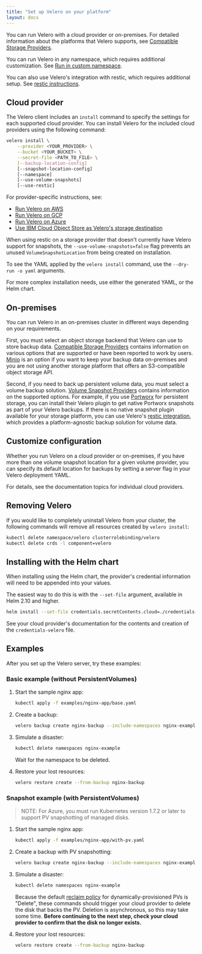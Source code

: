 ```yaml
---
title: "Set up Velero on your platform"
layout: docs
---
```


You can run Velero with a cloud provider or on-premises. For detailed information about the platforms that Velero supports, see [Compatible Storage Providers][99].

You can run Velero in any namespace, which requires additional customization. See [Run in custom namespace][3].

You can also use Velero's integration with restic, which requires additional setup. See [restic instructions][20].

## Cloud provider

The Velero client includes an `install` command to specify the settings for each supported cloud provider. You can install Velero for the included cloud providers using the following command:

```bash
velero install \
    --provider <YOUR_PROVIDER> \
    --bucket <YOUR_BUCKET> \
    --secret-file <PATH_TO_FILE> \
    [--backup-location-config]
    [--snapshot-location-config]
    [--namespace]
    [--use-volume-snapshots]
    [--use-restic]
```

For provider-specific instructions, see:

* [Run Velero on AWS][0]
* [Run Velero on GCP][1]
* [Run Velero on Azure][2]
* [Use IBM Cloud Object Store as Velero's storage destination][4]

When using restic on a storage provider that doesn't currently have Velero support for snapshots, the `--use-volume-snapshots=false` flag prevents an unused `VolumeSnapshotLocation` from being created on installation.

To see the YAML applied by the `velero install` command, use the `--dry-run -o yaml` arguments.

For more complex installation needs, use either the generated YAML, or the Helm chart.

## On-premises

You can run Velero in an on-premises cluster in different ways depending on your requirements.

First, you must select an object storage backend that Velero can use to store backup data. [Compatible Storage Providers][99] contains information on various
options that are supported or have been reported to work by users. [Minio][101] is an option if you want to keep your backup data on-premises and you are
not using another storage platform that offers an S3-compatible object storage API.

Second, if you need to back up persistent volume data, you must select a volume backup solution. [Volume Snapshot Providers][100] contains information on
the supported options. For example, if you use [Portworx][102] for persistent storage, you can install their Velero plugin to get native Portworx snapshots as part
of your Velero backups. If there is no native snapshot plugin available for your storage platform, you can use Velero's [restic integration][20], which provides a
platform-agnostic backup solution for volume data.

## Customize configuration

Whether you run Velero on a cloud provider or on-premises, if you have more than one volume snapshot location for a given volume provider, you can specify its default location for backups by setting a server flag in your Velero deployment YAML.

For details, see the documentation topics for individual cloud providers.

## Removing Velero

If you would like to completely uninstall Velero from your cluster, the following commands will remove all resources created by `velero install`:

```bash
kubectl delete namespace/velero clusterrolebinding/velero
kubectl delete crds -l component=velero
```

## Installing with the Helm chart

When installing using the Helm chart, the provider's credential information will need to be appended into your values.

The easiest way to do this is with the `--set-file` argument, available in Helm 2.10 and higher.

```bash
helm install --set-file credentials.secretContents.cloud=./credentials-velero stable/velero
```

See your cloud provider's documentation for the contents and creation of the `credentials-velero` file.

## Examples

After you set up the Velero server, try these examples:

### Basic example (without PersistentVolumes)

1. Start the sample nginx app:

    ```bash
    kubectl apply -f examples/nginx-app/base.yaml
    ```

1. Create a backup:

    ```bash
    velero backup create nginx-backup --include-namespaces nginx-example
    ```

1. Simulate a disaster:

    ```bash
    kubectl delete namespaces nginx-example
    ```

    Wait for the namespace to be deleted.

1. Restore your lost resources:

    ```bash
    velero restore create --from-backup nginx-backup
    ```

### Snapshot example (with PersistentVolumes)

> NOTE: For Azure, you must run Kubernetes version 1.7.2 or later to support PV snapshotting of managed disks.

1. Start the sample nginx app:

    ```bash
    kubectl apply -f examples/nginx-app/with-pv.yaml
    ```

1. Create a backup with PV snapshotting:

    ```bash
    velero backup create nginx-backup --include-namespaces nginx-example
    ```

1. Simulate a disaster:

    ```bash
    kubectl delete namespaces nginx-example
    ```

    Because the default [reclaim policy][19] for dynamically-provisioned PVs is "Delete", these commands should trigger your cloud provider to delete the disk that backs the PV. Deletion is asynchronous, so this may take some time. **Before continuing to the next step, check your cloud provider to confirm that the disk no longer exists.**

1. Restore your lost resources:

    ```bash
    velero restore create --from-backup nginx-backup
    ```

[0]: aws-config.md
[1]: gcp-config.md
[2]: azure-config.md
[3]: namespace.md
[4]: ibm-config.md
[19]: https://kubernetes.io/docs/concepts/storage/persistent-volumes/#reclaiming
[20]: restic.md
[99]: support-matrix.md
[100]: support-matrix.md#volume-snapshot-providers
[101]: https://www.minio.io
[102]: https://portworx.com
